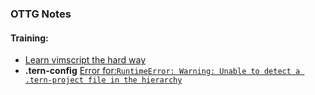 ### OTTG Notes
#### Training:
* [Learn vimscript the hard way](https://learnvimscriptthehardway.stevelosh.com/)
* **.tern-config**
[Error for:`RuntimeError: Warning: Unable to detect a .tern-project file in the hierarchy`](https://github.com/ain/.vim/issues/46)
<!--stackedit_data:
eyJoaXN0b3J5IjpbMjEyOTkzOTg4NCwtMTQ1NzIwMzY5MV19
-->